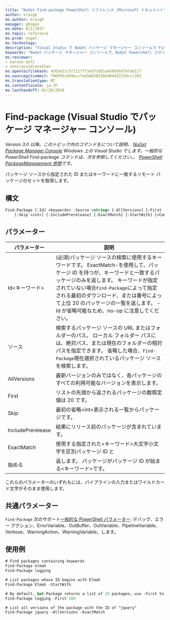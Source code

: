 ```yaml
---
title: "NuGet Find-package PowerShell リファレンス |Microsoft ドキュメント"
author: kraigb
ms.author: kraigb
manager: ghogen
ms.date: 6/1/2017
ms.topic: reference
ms.prod: nuget
ms.technology: 
description: "Visual Studio で NuGet パッケージ マネージャー コンソールで Find-package PowerShell コマンドのリファレンスです。"
keywords: "NuGet パッケージ マネージャー コンソールで、NuGet Powershell コマンドでは、NuGet Powershell リファレンス、Find-package"
ms.reviewer:
- karann-msft
- unniravindranathan
ms.openlocfilehash: 4303421c5f11177f3e5fc051a450934df47ab117
ms.sourcegitcommit: 7969f6cd94eccfee5b62031bb404422139ccc383
ms.translationtype: MT
ms.contentlocale: ja-JP
ms.lasthandoff: 02/20/2018
---
```

# <a name="find-package-package-manager-console-in-visual-studio"></a>Find-package (Visual Studio でパッケージ マネージャー コンソール)

*Version 3.0 以降。このトピック内のコマンドをについて説明、 [NuGet Package Manager Console](package-manager-console.md) Windows 上の Visual Studio でします。一般的な PowerShell Find-package コマンドは、次を参照してください。、 [PowerShell PackageManagement 参照](/powershell/module/packagemanagement/?view=powershell-6)です。*

パッケージ ソースから指定された ID またはキーワードに一致するリモート パッケージのセットを取得します。

## <a name="syntax"></a>構文

```ps
Find-Package [-Id] <keywords> -Source <string> [-AllVersions] [-First [<int>]]
    [-Skip <int>] [-IncludePrerelease] [-ExactMatch] [-StartWith] [<CommonParameters>]
```

## <a name="parameters"></a>パラメーター

| パラメーター | 説明 |
| --- | --- |
| Id&lt;キーワード&gt; | (必須)パッケージ ソースの検索に使用するキーワードです。 ExactMatch-を使用して、パッケージ ID を持つが、キーワードと一致するパッケージのみを返します。 キーワードが指定されていない場合`Find-Package`によって指定される最初のダウンロード、または番号によって上位 20 のパッケージの一覧を返します。 -Id が省略可能なため、no-op に注意してください。 |
| ソース | 検索するパッケージ ソースの URL またはフォルダーのパス。 ローカル フォルダー パスには、絶対パス、または現在のフォルダーの相対パスを指定できます。 省略した場合、`Find-Package`現在選択されているパッケージ ソースを検索します。 |
| AllVersions | 最新バージョンのみではなく、各パッケージのすべての利用可能なバージョンを表示します。 |
| First | リストの先頭から返されるパッケージの数既定値は 20 です。 |
| Skip | 最初の省略&lt;int&gt;表示される一覧からパッケージです。  |
| IncludePrerelease | 結果にリリース前のパッケージが含まれています。 |
| ExactMatch | 使用する指定された&lt;キーワード&gt;大文字小文字を区別パッケージ ID と |
| 始める | 返します。 パッケージがパッケージ ID が始まる&lt;キーワード&gt;です。 |

これらのパラメーターのいずれもには、パイプラインの入力またはワイルドカード文字がそのまま使用します。

## <a name="common-parameters"></a>共通パラメーター

`Find-Package` 次のサポート[一般的な PowerShell パラメーター](http://go.microsoft.com/fwlink/?LinkID=113216): デバッグ、エラー アクション、ErrorVariable、OutBuffer、OutVariable、PipelineVariable、Verbose、WarningAction、WarningVariable、します。

## <a name="examples"></a>使用例

```ps
# Find packages containing keywords
Find-Package elmah
Find-Package logging

# List packages whose ID begins with Elmah
Find-Package Elmah -StartWith

# By default, Get-Package returns a list of 20 packages; use -First to show more
Find-Package logging -First 100

# List all versions of the package with the ID of "jquery"
Find-Package jquery -AllVersions -ExactMatch
```
